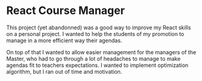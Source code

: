 # React Course Manager

This project (yet abandonned) was a good way to improve my React skills on a personal project. I wanted to help the students of my promotion to manage in a more efficient way their agendas.

On top of that I wanted to allow easier management for the managers of the Master, who had to go through a lot of headaches to manage to make agendas fit to teachers expectations. I wanted to implement optimization algorithm, but I ran out of time and motivation.
